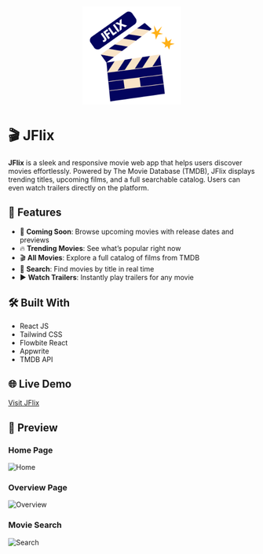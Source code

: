 <div align="center">
  <img src="src/assets/jflix.png" alt="JFlix Logo" width="200"/>
</div>

# 🎬 JFlix 

**JFlix** is a sleek and responsive movie web app that helps users discover movies effortlessly. Powered by The Movie Database (TMDB), JFlix displays trending titles, upcoming films, and a full searchable catalog. Users can even watch trailers directly on the platform.

## 🚀 Features

- 🎥 **Coming Soon**: Browse upcoming movies with release dates and previews
- 🔥 **Trending Movies**: See what’s popular right now
- 🎬 **All Movies**: Explore a full catalog of films from TMDB
- 🔎 **Search**: Find movies by title in real time
- ▶️ **Watch Trailers**: Instantly play trailers for any movie

## 🛠️ Built With

- React JS
- Tailwind CSS
- Flowbite React
- Appwrite
- TMDB API

## 🌐 Live Demo

[Visit JFlix](https://jflix-sigma.vercel.app/)

## 📸 Preview

### Home Page
![Home](public/screenshots/home.png)

### Overview Page
![Overview](public/screenshots/overview.png)

### Movie Search
![Search](public/screenshots/search.png)
